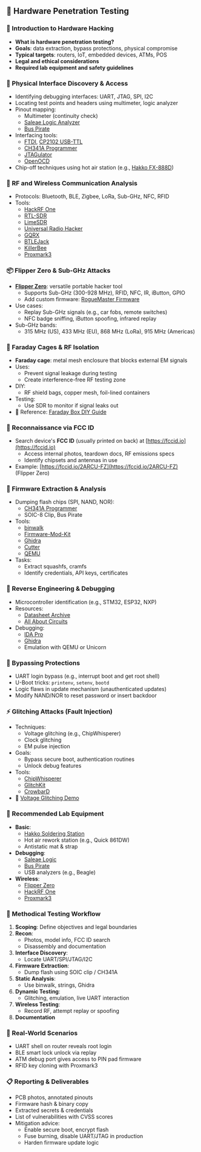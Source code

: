 ## 🧷 Hardware Penetration Testing

### 🧭 Introduction to Hardware Hacking
- **What is hardware penetration testing?**
- **Goals**: data extraction, bypass protections, physical compromise  
- **Typical targets**: routers, IoT, embedded devices, ATMs, POS  
- **Legal and ethical considerations**  
- **Required lab equipment and safety guidelines**

### 🔌 Physical Interface Discovery & Access
- Identifying debugging interfaces: UART, JTAG, SPI, I2C  
- Locating test points and headers using multimeter, logic analyzer  
- Pinout mapping:
  - Multimeter (continuity check)
  - [Saleae Logic Analyzer](https://www.saleae.com/)
  - [Bus Pirate](http://dangerousprototypes.com/docs/Bus_Pirate)
- Interfacing tools:
  - [FTDI](https://www.ftdichip.com/), [CP2102 USB-TTL](https://www.silabs.com/developers/usb-to-uart-bridge-vcp-drivers)
  - [CH341A Programmer](https://github.com/neatzsche/CH341A-programmer)
  - [JTAGulator](https://www.grandideastudio.com/jtagulator/)
  - [OpenOCD](http://openocd.org/)
- Chip-off techniques using hot air station (e.g., [Hakko FX-888D](https://www.hakko.com/english/products/hakko_fx888d.html))

### 📡 RF and Wireless Communication Analysis
- Protocols: Bluetooth, BLE, Zigbee, LoRa, Sub-GHz, NFC, RFID  
- Tools:
  - [HackRF One](https://greatscottgadgets.com/hackrf/)
  - [RTL-SDR](https://www.rtl-sdr.com/)
  - [LimeSDR](https://limemicro.com/products/boards/limesdr/)
  - [Universal Radio Hacker](https://github.com/jopohl/urh)
  - [GQRX](https://gqrx.dk/)
  - [BTLEJack](https://github.com/virtualabs/btlejack)
  - [KillerBee](https://github.com/riverloopsec/killerbee)
  - [Proxmark3](https://github.com/Proxmark/proxmark3)

### 📦 Flipper Zero & Sub-GHz Attacks
- **[Flipper Zero](https://flipperzero.one/)**: versatile portable hacker tool
  - Supports Sub-GHz (300-928 MHz), RFID, NFC, IR, iButton, GPIO
  - Add custom firmware: [RogueMaster Firmware](https://github.com/RogueMaster/FlipperZero-firmware)
- Use cases:
  - Replay Sub-GHz signals (e.g., car fobs, remote switches)
  - NFC badge sniffing, iButton spoofing, infrared replay
- Sub-GHz bands:
  - 315 MHz (US), 433 MHz (EU), 868 MHz (LoRa), 915 MHz (Americas)

### 🧲 Faraday Cages & RF Isolation
- **Faraday cage**: metal mesh enclosure that blocks external EM signals
- Uses:
  - Prevent signal leakage during testing
  - Create interference-free RF testing zone
- DIY:
  - RF shield bags, copper mesh, foil-lined containers
- Testing:
  - Use SDR to monitor if signal leaks out
- 📎 Reference: [Faraday Box DIY Guide](https://www.rfexplorer.com/faraday/)

### 🔭 Reconnaissance via FCC ID
- Search device's **FCC ID** (usually printed on back) at [https://fccid.io](https://fccid.io)
  - Access internal photos, teardown docs, RF emissions specs
  - Identify chipsets and antennas in use
- Example: [https://fccid.io/2ARCU-FZ](https://fccid.io/2ARCU-FZ) (Flipper Zero)

### 💾 Firmware Extraction & Analysis
- Dumping flash chips (SPI, NAND, NOR):
  - [CH341A Programmer](https://github.com/neatzsche/CH341A-programmer)
  - SOIC-8 Clip, Bus Pirate
- Tools:
  - [binwalk](https://github.com/ReFirmLabs/binwalk)
  - [Firmware-Mod-Kit](https://github.com/mirror/firmware-mod-kit)
  - [Ghidra](https://ghidra-sre.org/)
  - [Cutter](https://cutter.re/)
  - [QEMU](https://www.qemu.org/)
- Tasks:
  - Extract squashfs, cramfs
  - Identify credentials, API keys, certificates

### 🧠 Reverse Engineering & Debugging
- Microcontroller identification (e.g., STM32, ESP32, NXP)
- Resources:
  - [Datasheet Archive](https://www.datasheetarchive.com/)
  - [All About Circuits](https://www.allaboutcircuits.com/)
- Debugging:
  - [IDA Pro](https://hex-rays.com/ida-pro/)
  - [Ghidra](https://ghidra-sre.org/)
  - Emulation with QEMU or Unicorn

### 🔐 Bypassing Protections
- UART login bypass (e.g., interrupt boot and get root shell)
- U-Boot tricks: `printenv`, `setenv`, `bootd`
- Logic flaws in update mechanism (unauthenticated updates)
- Modify NAND/NOR to reset password or insert backdoor

### ⚡ Glitching Attacks (Fault Injection)
- Techniques:
  - Voltage glitching (e.g., ChipWhisperer)
  - Clock glitching
  - EM pulse injection
- Goals:
  - Bypass secure boot, authentication routines
  - Unlock debug features
- Tools:
  - [ChipWhisperer](https://chipwhisperer.io/)
  - [GlitchKit](https://glitchkit.io/)
  - [CrowbarD](https://github.com/newaetech/crowbar-d)
- 🎥 [Voltage Glitching Demo](https://www.youtube.com/watch?v=wWfwoM6zI8U)

### 🧪 Recommended Lab Equipment
- **Basic**:
  - [Hakko Soldering Station](https://www.hakko.com/)
  - Hot air rework station (e.g., Quick 861DW)
  - Antistatic mat & strap
- **Debugging**:
  - [Saleae Logic](https://www.saleae.com/)
  - [Bus Pirate](http://dangerousprototypes.com/docs/Bus_Pirate)
  - USB analyzers (e.g., Beagle)
- **Wireless**:
  - [Flipper Zero](https://flipperzero.one/)
  - [HackRF One](https://greatscottgadgets.com/hackrf/)
  - [Proxmark3](https://github.com/Proxmark/proxmark3)

### 🔁 Methodical Testing Workflow
1. **Scoping**: Define objectives and legal boundaries  
2. **Recon**:
   - Photos, model info, FCC ID search
   - Disassembly and documentation
3. **Interface Discovery**:
   - Locate UART/SPI/JTAG/I2C
4. **Firmware Extraction**:
   - Dump flash using SOIC clip / CH341A
5. **Static Analysis**:
   - Use binwalk, strings, Ghidra
6. **Dynamic Testing**:
   - Glitching, emulation, live UART interaction
7. **Wireless Testing**:
   - Record RF, attempt replay or spoofing
8. **Documentation**

### 🧠 Real-World Scenarios
- UART shell on router reveals root login
- BLE smart lock unlock via replay
- ATM debug port gives access to PIN pad firmware
- RFID key cloning with Proxmark3

### 📋 Reporting & Deliverables
- PCB photos, annotated pinouts
- Firmware hash & binary copy
- Extracted secrets & credentials
- List of vulnerabilities with CVSS scores
- Mitigation advice:
  - Enable secure boot, encrypt flash
  - Fuse burning, disable UART/JTAG in production
  - Harden firmware update logic
